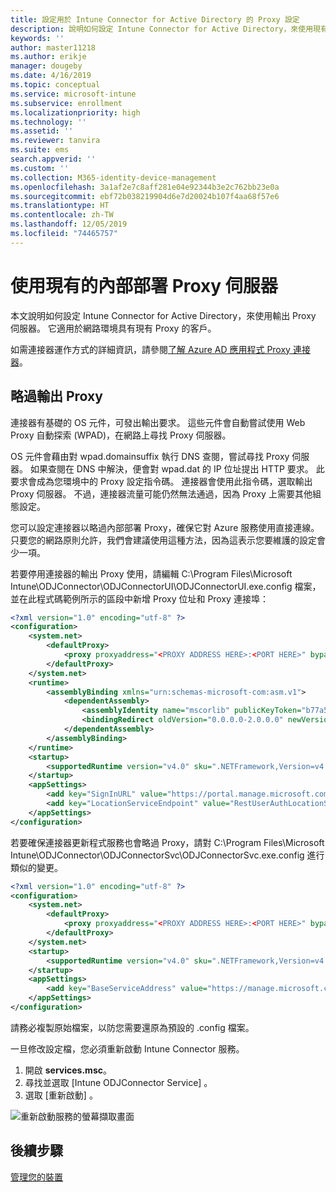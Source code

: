 ```yaml
---
title: 設定用於 Intune Connector for Active Directory 的 Proxy 設定
description: 說明如何設定 Intune Connector for Active Directory，來使用現有的內部部署 Proxy 伺服器。
keywords: ''
author: master11218
ms.author: erikje
manager: dougeby
ms.date: 4/16/2019
ms.topic: conceptual
ms.service: microsoft-intune
ms.subservice: enrollment
ms.localizationpriority: high
ms.technology: ''
ms.assetid: ''
ms.reviewer: tanvira
ms.suite: ems
search.appverid: ''
ms.custom: ''
ms.collection: M365-identity-device-management
ms.openlocfilehash: 3a1af2e7c8aff281e04e92344b3e2c762bb23e0a
ms.sourcegitcommit: ebf72b038219904d6e7d20024b107f4aa68f57e6
ms.translationtype: HT
ms.contentlocale: zh-TW
ms.lasthandoff: 12/05/2019
ms.locfileid: "74465757"
---
```

# <a name="work-with-existing-on-premises-proxy-servers"></a>使用現有的內部部署 Proxy 伺服器

本文說明如何設定 Intune Connector for Active Directory，來使用輸出 Proxy 伺服器。 它適用於網路環境具有現有 Proxy 的客戶。

如需連接器運作方式的詳細資訊，請參閱[了解 Azure AD 應用程式 Proxy 連接器](https://docs.microsoft.com/azure/active-directory/manage-apps/application-proxy-connectors)。

## <a name="bypass-outbound-proxies"></a>略過輸出 Proxy

連接器有基礎的 OS 元件，可發出輸出要求。 這些元件會自動嘗試使用 Web Proxy 自動探索 (WPAD)，在網路上尋找 Proxy 伺服器。

OS 元件會藉由對 wpad.domainsuffix 執行 DNS 查閱，嘗試尋找 Proxy 伺服器。 如果查閱在 DNS 中解決，便會對 wpad.dat 的 IP 位址提出 HTTP 要求。 此要求會成為您環境中的 Proxy 設定指令碼。 連接器會使用此指令碼，選取輸出 Proxy 伺服器。 不過，連接器流量可能仍然無法通過，因為 Proxy 上需要其他組態設定。

您可以設定連接器以略過內部部署 Proxy，確保它對 Azure 服務使用直接連線。 只要您的網路原則允許，我們會建議使用這種方法，因為這表示您要維護的設定會少一項。

若要停用連接器的輸出 Proxy 使用，請編輯 C:\Program Files\Microsoft Intune\ODJConnector\ODJConnectorUI\ODJConnectorUI.exe.config 檔案，並在此程式碼範例所示的區段中新增 Proxy 位址和 Proxy 連接埠：

```xml
<?xml version="1.0" encoding="utf-8" ?>
<configuration>
    <system.net>  
        <defaultProxy>   
            <proxy proxyaddress="<PROXY ADDRESS HERE>:<PORT HERE>" bypassonlocal="True" usesystemdefault="True"/>   
        </defaultProxy>  
    </system.net>
    <runtime>
        <assemblyBinding xmlns="urn:schemas-microsoft-com:asm.v1">
            <dependentAssembly>
                <assemblyIdentity name="mscorlib" publicKeyToken="b77a5c561934e089" culture="neutral"/>
                <bindingRedirect oldVersion="0.0.0.0-2.0.0.0" newVersion="4.6.0.0" />
            </dependentAssembly>
        </assemblyBinding>
    </runtime>
    <startup> 
        <supportedRuntime version="v4.0" sku=".NETFramework,Version=v4.6" />
    </startup>
    <appSettings>
        <add key="SignInURL" value="https://portal.manage.microsoft.com/Home/ClientLogon"/>
        <add key="LocationServiceEndpoint" value="RestUserAuthLocationService/RestUserAuthLocationService/ServiceAddresses"/>
    </appSettings>
</configuration>
```

若要確保連接器更新程式服務也會略過 Proxy，請對 C:\Program Files\Microsoft Intune\ODJConnector\ODJConnectorSvc\ODJConnectorSvc.exe.config 進行類似的變更。

```xml
<?xml version="1.0" encoding="utf-8" ?>
<configuration>
    <system.net>  
        <defaultProxy>   
            <proxy proxyaddress="<PROXY ADDRESS HERE>:<PORT HERE>" bypassonlocal="True" usesystemdefault="True"/>   
        </defaultProxy>  
    </system.net>
    <startup>
        <supportedRuntime version="v4.0" sku=".NETFramework,Version=v4.6" />
    </startup>
    <appSettings>
        <add key="BaseServiceAddress" value="https://manage.microsoft.com/" />
    </appSettings>
</configuration>
```

請務必複製原始檔案，以防您需要還原為預設的 .config 檔案。

一旦修改設定檔，您必須重新啟動 Intune Connector 服務。 

1. 開啟 **services.msc**。
2. 尋找並選取 [Intune ODJConnector Service]  。
3. 選取 [重新啟動]  。

![重新啟動服務的螢幕擷取畫面](./media/autopilot-hybrid-connector-proxy/service-restart.png)


## <a name="next-steps"></a>後續步驟

[管理您的裝置](../remote-actions/device-management.md)

